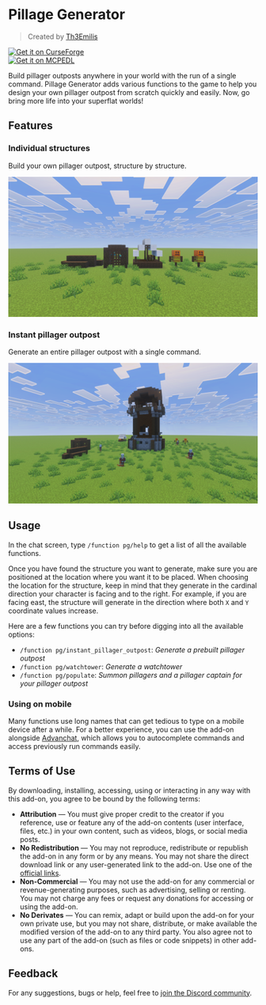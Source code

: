 # Pillage Generator

> Created by [Th3Emilis](https://github.com/th3emilis)

<a href="https://curseforge.com/minecraft-bedrock/addons/pillage-generator-function-pack/download"><img src="https://github.com/user-attachments/assets/c7a0cfb3-24bc-4363-a757-903e2d80ca42" height="56" alt="Get it on CurseForge"></a>  
<a href="https://mcpedl.com/pillage-generator-function-pack/#downloads"><img src="https://github.com/user-attachments/assets/8d2314e9-8706-40e5-aabc-53adc1abe75f" height="56" alt="Get it on MCPEDL"></a>

Build pillager outposts anywhere in your world with the run of a single command. Pillage Generator adds various functions to the game to help you design your own pillager outpost from scratch quickly and easily. Now, go bring more life into your superflat worlds!

## Features

### Individual structures
Build your own pillager outpost, structure by structure.

![Screenshot showcasing pillager outpost features (logs, cage, tent, and targets).](assets/screenshot_0.png)

### Instant pillager outpost
Generate an entire pillager outpost with a single command.

![Screenshot showcasing an instant pillager outpost.](assets/screenshot_1.png)

## Usage

In the chat screen, type `/function pg/help` to get a list of all the available functions.

Once you have found the structure you want to generate, make sure you are positioned at the location where you want it to be placed. When choosing the location for the structure, keep in mind that they generate in the cardinal direction your character is facing and to the right. For example, if you are facing east, the structure will generate in the direction where both `X` and `Y` coordinate values increase.

Here are a few functions you can try before digging into all the available options:
- `/function pg/instant_pillager_outpost`: *Generate a prebuilt pillager outpost*
- `/function pg/watchtower`: *Generate a watchtower*
- `/function pg/populate`: *Summon pillagers and a pillager captain for your pillager outpost*

### Using on mobile
Many functions use long names that can get tedious to type on a mobile device after a while. For a better experience, you can use the add-on alongside [Advanchat](https://github.com/th3emilis/advanchat/releases/latest), which allows you to autocomplete commands and access previously run commands easily.

## Terms of Use

By downloading, installing, accessing, using or interacting in any way with this add-on, you agree to be bound by the following terms:
- **Attribution** — You must give proper credit to the creator if you reference, use or feature any of the add-on contents (user interface, files, etc.) in your own content, such as videos, blogs, or social media posts.
- **No Redistribution** — You may not reproduce, redistribute or republish the add-on in any form or by any means. You may not share the direct download link or any user-generated link to the add-on. Use one of the [official links](https://github.com/th3emilis/pillage-generator/blob/main/OFFICIAL_LINKS.md).
- **Non-Commercial** — You may not use the add-on for any commercial or revenue-generating purposes, such as advertising, selling or renting. You may not charge any fees or request any donations for accessing or using the add-on.
- **No Derivates** — You can remix, adapt or build upon the add-on for your own private use, but you may not share, distribute, or make available the modified version of the add-on to any third party. You also agree not to use any part of the add-on (such as files or code snippets) in other add-ons.

## Feedback

For any suggestions, bugs or help, feel free to [join the Discord community](https://discord.gg/skqthyTkBQ).
